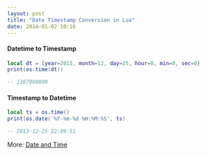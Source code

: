 ```yaml
---
layout: post
title: "Date Timestamp Conversion in Lua"
date: 2014-01-02 10:16
---
```


#### Datetime to Timestamp

``` lua
local dt = {year=2013, month=12, day=25, hour=0, min=0, sec=0}
print(os.time(dt))

-- 1387900800
```

#### Timestamp to Datetime

``` lua
local ts = os.time()
print(os.date('%Y-%m-%d %H:%M:%S', ts)

-- 2013-12-25 22:09:51
```

More: [Date and Time](http://www.lua.org/pil/22.1.html)

